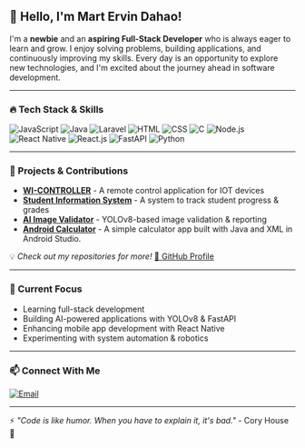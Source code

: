 ## 👋 Hello, I'm Mart Ervin Dahao!

I'm a **newbie** and an **aspiring Full-Stack Developer** who is always eager to learn and grow. I enjoy solving problems, building applications, and continuously improving my skills. Every day is an opportunity to explore new technologies, and I'm excited about the journey ahead in software development.

---

### 🔥 Tech Stack & Skills

![JavaScript](https://img.shields.io/badge/JavaScript-F7DF1E?style=for-the-badge&logo=javascript&logoColor=black)
![Java](https://img.shields.io/badge/Java-007396?style=for-the-badge&logo=java&logoColor=white)
![Laravel](https://img.shields.io/badge/Laravel-FF2D20?style=for-the-badge&logo=laravel&logoColor=white)
![HTML](https://img.shields.io/badge/HTML5-E34F26?style=for-the-badge&logo=html5&logoColor=white)
![CSS](https://img.shields.io/badge/CSS3-1572B6?style=for-the-badge&logo=css3&logoColor=white)
![C](https://img.shields.io/badge/C-00599C?style=for-the-badge&logo=c&logoColor=white)
![Node.js](https://img.shields.io/badge/Node.js-339933?style=for-the-badge&logo=node.js&logoColor=white)
![React Native](https://img.shields.io/badge/React_Native-61DAFB?style=for-the-badge&logo=react&logoColor=black)
![React.js](https://img.shields.io/badge/React.js-61DAFB?style=for-the-badge&logo=react&logoColor=black)
![FastAPI](https://img.shields.io/badge/FastAPI-009688?style=for-the-badge&logo=fastapi&logoColor=white)
![Python](https://img.shields.io/badge/Python-3776AB?style=for-the-badge&logo=python&logoColor=white)


---

### 🚀 Projects & Contributions
- **[WI-CONTROLLER](#)** - A remote control application for IOT devices
- **[Student Information System](#)** - A system to track student progress & grades
- **[AI Image Validator](#)** - YOLOv8-based image validation & reporting
- **[Android Calculator](#)** - A simple calculator app built with Java and XML in Android Studio.

💡 *Check out my repositories for more!* [🔗 GitHub Profile](https://github.com/martdahao)

---

### 🎯 Current Focus
- Learning full-stack development
- Building AI-powered applications with YOLOv8 & FastAPI
- Enhancing mobile app development with React Native
- Experimenting with system automation & robotics

---

### 📫 Connect With Me
[![Email](https://img.shields.io/badge/Email-Contact-red)](mailto:martdahao.com)

---

⚡ *"Code is like humor. When you have to explain it, it's bad."* - Cory House 🚀
